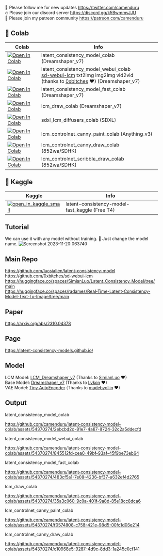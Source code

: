 🐣 Please follow me for new updates https://twitter.com/camenduru <br />
🔥 Please join our discord server https://discord.gg/k5BwmmvJJU <br />
🥳 Please join my patreon community https://patreon.com/camenduru <br />

## 🦒 Colab

| Colab | Info
| --- | --- |
[![Open In Colab](https://colab.research.google.com/assets/colab-badge.svg)](https://colab.research.google.com/github/camenduru/latent-consistency-model-colab/blob/main/latent_consistency_model_colab.ipynb) | latent_consistency_model_colab (Dreamshaper_v7)
[![Open In Colab](https://colab.research.google.com/assets/colab-badge.svg)](https://colab.research.google.com/github/camenduru/latent-consistency-model-colab/blob/main/latent_consistency_model_webui_colab.ipynb) | latent_consistency_model_webui_colab <br /> [sd-webui-lcm](https://github.com/0xbitches/sd-webui-lcm) txt2img img2img vid2vid <br /> (thanks to [0xbitches](https://github.com/0xbitches) ❤) (Dreamshaper_v7)
[![Open In Colab](https://colab.research.google.com/assets/colab-badge.svg)](https://colab.research.google.com/github/camenduru/latent-consistency-model-colab/blob/main/latent_consistency_model_fast_colab.ipynb) | latent_consistency_model_fast_colab (Dreamshaper_v7)
[![Open In Colab](https://colab.research.google.com/assets/colab-badge.svg)](https://colab.research.google.com/github/camenduru/latent-consistency-model-colab/blob/main/lcm_draw_colab.ipynb) | lcm_draw_colab (Dreamshaper_v7)
[![Open In Colab](https://colab.research.google.com/assets/colab-badge.svg)](https://colab.research.google.com/github/camenduru/latent-consistency-model-colab/blob/main/sdxl_lcm_diffusers_colab.ipynb) | sdxl_lcm_diffusers_colab (SDXL)
[![Open In Colab](https://colab.research.google.com/assets/colab-badge.svg)](https://colab.research.google.com/github/camenduru/latent-consistency-model-colab/blob/main/lcm_controlnet_canny_paint_colab.ipynb) | lcm_controlnet_canny_paint_colab (Anything_v3)
[![Open In Colab](https://colab.research.google.com/assets/colab-badge.svg)](https://colab.research.google.com/github/camenduru/latent-consistency-model-colab/blob/main/lcm_controlnet_canny_draw_colab.ipynb) | lcm_controlnet_canny_draw_colab (852wa/SDHK)
[![Open In Colab](https://colab.research.google.com/assets/colab-badge.svg)](https://colab.research.google.com/github/camenduru/latent-consistency-model-colab/blob/main/lcm_controlnet_scribble_draw_colab.ipynb) | lcm_controlnet_scribble_draw_colab (852wa/SDHK)


## 🦆 Kaggle

| Kaggle | Info
| --- | --- |
[![open_in_kaggle_small](https://user-images.githubusercontent.com/54370274/228924833-17316feb-d0fe-4249-90ba-682930ba11e5.svg)](https://kaggle.com/camenduru/latent-consistency-model-fast) | latent-consistency-model-fast_kaggle (Free T4)

## Tutorial
We can use it with any model without training. 🥳 Just change the model name.
![Screenshot 2023-11-20 063740](https://github.com/camenduru/latent-consistency-model-colab/assets/54370274/9ccd415d-d337-4f95-8833-d985df1f15ae)

## Main Repo
https://github.com/luosiallen/latent-consistency-model <br />
https://github.com/0xbitches/sd-webui-lcm <br />
https://huggingface.co/spaces/SimianLuo/Latent_Consistency_Model/tree/main <br />
https://huggingface.co/spaces/radames/Real-Time-Latent-Consistency-Model-Text-To-Image/tree/main <br />

## Paper
https://arxiv.org/abs/2310.04378

## Page
https://latent-consistency-models.github.io/

## Model
LCM Model: [LCM_Dreamshaper_v7](https://huggingface.co/SimianLuo/LCM_Dreamshaper_v7) (Thanks to [SimianLuo](https://twitter.com/SimianLuo) ❤) <br />
Base Model: [Dreamshaper_v7](https://civitai.com/models/4384/dreamshaper) (Thanks to [Lykon](https://civitai.com/user/Lykon/models) ❤) <br />
VAE Model: [Tiny AutoEncoder](https://huggingface.co/madebyollin/taesd) (Thanks to [madebyollin](https://twitter.com/madebyollin) ❤) <br />

## Output
latent_consistency_model_colab

https://github.com/camenduru/latent-consistency-model-colab/assets/54370274/2ebcbd2d-81e7-4a87-8724-32c2a5ddecfd

latent_consistency_model_webui_colab

https://github.com/camenduru/latent-consistency-model-colab/assets/54370274/845512fd-cea0-49bf-93af-45f9be73eb64

latent_consistency_model_fast_colab

https://github.com/camenduru/latent-consistency-model-colab/assets/54370274/483cf5a1-7e08-4236-bf37-a632ef4d2765

lcm_draw_colab

https://github.com/camenduru/latent-consistency-model-colab/assets/54370274/35a3c060-9c0a-401f-9a8d-85e18cc8dca6

lcm_controlnet_canny_paint_colab

https://github.com/camenduru/latent-consistency-model-colab/assets/54370274/f0574808-c758-421e-98d5-00fc1d06e214

lcm_controlnet_canny_draw_colab

https://github.com/camenduru/latent-consistency-model-colab/assets/54370274/c10968e5-9287-4d9c-8dd3-1a245c0cf141

